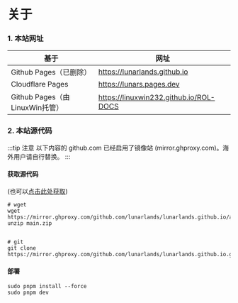 # 关于

### 1. 本站网址
| 基于 | 网址 |
| --- | --- |
| Github Pages（已删除） | https://lunarlands.github.io |
| Cloudflare Pages | https://lunars.pages.dev | 
| Github Pages（由LinuxWin托管） | https://linuxwin232.github.io/ROL-DOCS |
### 2. 本站源代码 
:::tip 注意
以下内容的 github.com 已经启用了镜像站 (mirror.ghproxy.com)。海外用户请自行替换。
:::

#### 获取源代码 
(也可以[点击此处获取](https://mirror.ghproxy.com/github.com/lunarlands/lunarlands.github.io/archive/refs/heads/main.zip))
```shell
# wget
wget https://mirror.ghproxy.com/github.com/lunarlands/lunarlands.github.io/archive/refs/heads/main.zip
unzip main.zip


# git
git clone https://mirror.ghproxy.com/github.com/lunarlands/lunarlands.github.io.git
```
#### 部署
```shell
sudo pnpm install --force
sudo pnpm dev
```
